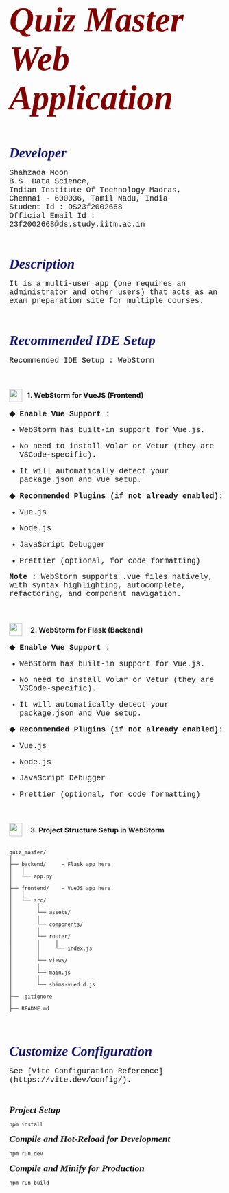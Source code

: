 <i style="font-family: Times New Roman; font-size: 5rem; font-weight: bold; text-align: center; color: Maroon;">Quiz Master Web Application</i>
---

<br>

<i style="font-family: Times New Roman; font-size: 2rem; font-weight: bold; color: #191970;">Developer</i>
---
<p style="font-family: Courier New; font-size: 1.1rem;">
Shahzada Moon<br>
B.S. Data Science,<br>
Indian Institute Of Technology Madras,<br>
Chennai - 600036, Tamil Nadu, India<br>
Student Id : DS23f2002668<br>
Official Email Id : 23f2002668@ds.study.iitm.ac.in<br>
</p>


<br>

<i style="font-family: Times New Roman; font-size: 2rem; font-weight: bold; color: #191970;">Description</i>
---
<p style="font-family: Courier New; font-size: 1.1rem;">It is a multi-user app (one requires an administrator and other users) that acts as an exam preparation site for multiple courses.</p>

<br>

<i style="font-family: Times New Roman; font-size: 2rem; font-weight: bold; color: #191970;">Recommended IDE Setup</i>
---
<p style="font-family: Courier New; font-size: 1.1rem;">Recommended IDE Setup : WebStorm</p>

<br>

### <img src="public/vuejs.svg" style="vertical-align: -10px;" width="30" height="30"> &nbsp; 1. WebStorm for VueJS (Frontend)</i>


<b style="font-family: Courier New; font-size: 1.1rem;">◆ Enable Vue Support :</b>

* <p style="font-family: Courier New; font-size: 1.1rem;">WebStorm has built-in support for Vue.js.</p>

* <p style="font-family: Courier New; font-size: 1.1rem;">No need to install Volar or Vetur (they are VSCode-specific).</p>

* <p style="font-family: Courier New; font-size: 1.1rem;">It will automatically detect your package.json and Vue setup.</p>

<b style="font-family: Courier New; font-size: 1.1rem;">◆ Recommended Plugins (if not already enabled):</b>

* <p style="font-family: Courier New; font-size: 1.1rem;">Vue.js</p>

* <p style="font-family: Courier New; font-size: 1.1rem;">Node.js</p>

* <p style="font-family: Courier New; font-size: 1.1rem;">JavaScript Debugger</p>

* <p style="font-family: Courier New; font-size: 1.1rem;">Prettier (optional, for code formatting)</p>

<p style="font-family: Courier New; font-size: 1.1rem;"><b>Note :</b> WebStorm supports .vue files natively, with syntax highlighting, autocomplete, refactoring, and component navigation.</p>

<br>

### <img src="public/flask.svg" style="background-color: White; vertical-align: -8px;" width="30" height="30"> &nbsp; &nbsp; 2. WebStorm for Flask (Backend)


<b style="font-family: Courier New; font-size: 1.1rem;">◆ Enable Vue Support :</b>

* <p style="font-family: Courier New; font-size: 1.1rem;">WebStorm has built-in support for Vue.js.</p>

* <p style="font-family: Courier New; font-size: 1.1rem;">No need to install Volar or Vetur (they are VSCode-specific).</p>

* <p style="font-family: Courier New; font-size: 1.1rem;">It will automatically detect your package.json and Vue setup.</p>

<b style="font-family: Courier New; font-size: 1.1rem;">◆ Recommended Plugins (if not already enabled):</b>

* <p style="font-family: Courier New; font-size: 1.1rem;">Vue.js</p>

* <p style="font-family: Courier New; font-size: 1.1rem;">Node.js</p>

* <p style="font-family: Courier New; font-size: 1.1rem;">JavaScript Debugger</p>

* <p style="font-family: Courier New; font-size: 1.1rem;">Prettier (optional, for code formatting)</p>

<br>

### <img src="public/structure.png" style="vertical-align: -8px;" width="30" height="30"> &nbsp; &nbsp; 3. Project Structure Setup in WebStorm</i>

```

quiz_master/
│
├── backend/     ← Flask app here
│   │
│   └── app.py
│
├── frontend/    ← VueJS app here
│   │
│   └── src/
│        │
│        └── assets/
│        │
│        └── components/
│        │
│        └── router/
│        │     │
│        │     └── index.js
│        │
│        └── views/
│        │
│        └── main.js
│        │
│        └── shims-vued.d.js
│
├── .gitignore
│
├── README.md


```

<br>

<i style="font-family: Times New Roman; font-size: 2rem; font-weight: bold; color: #191970;">Customize Configuration</i>
---
<p style="font-family: Courier New; font-size: 1.1rem;">See [Vite Configuration Reference](https://vite.dev/config/).</p>

<br>

<i style="font-family: Times New Roman; font-size: 1.35rem; font-weight: bold;">Project Setup</i>

```sh
npm install
```

<i style="font-family: Times New Roman; font-size: 1.35rem; font-weight: bold;">Compile and Hot-Reload for Development</i>

```sh
npm run dev
```

<i style="font-family: Times New Roman; font-size: 1.35rem; font-weight: bold;">Compile and Minify for Production</i>

```sh
npm run build
```
